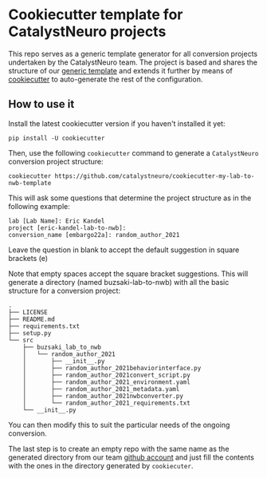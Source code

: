 # Cookiecutter template for CatalystNeuro projects
This repo serves as a generic template generator for all conversion projects undertaken by the CatalystNeuro team. The project is based and shares the structure of our [generic template](https://github.com/catalystneuro/my-lab-to-nwb-template) and extends it further by means of [cookiecutter](https://github.com/cookiecutter/cookiecutter) to auto-generate the rest of the configuration.

## How to use it

Install the latest cookiecutter version if you haven't installed it yet:

    pip install -U cookiecutter

Then, use the following `cookiecutter` command to generate a `CatalystNeuro` conversion project structure:

    cookiecutter https://github.com/catalystneuro/cookiecutter-my-lab-to-nwb-template

This will ask some questions that determine the project structure as in the following example:

    lab [Lab Name]: Eric Kandel
    project [eric-kandel-lab-to-nwb]: 
    conversion_name [embargo22a]: random_author_2021

Leave the question in blank to accept the default suggestion in square brackets (e)

Note that empty spaces accept the square bracket suggestions. This will generate a directory (named buzsaki-lab-to-nwb) with all the basic structure for a conversion project:

    .
    ├── LICENSE
    ├── README.md
    ├── requirements.txt
    ├── setup.py
    └── src
        ├── buzsaki_lab_to_nwb
        │   └── random_author_2021
        │       ├── __init__.py
        │       ├── random_author_2021behaviorinterface.py
        │       ├── random_author_2021convert_script.py
        │       ├── random_author_2021_environment.yaml
        │       ├── random_author_2021_metadata.yaml
        │       ├── random_author_2021nwbconverter.py
        │       └── random_author_2021_requirements.txt
        └── __init__.py


You can then modify this to suit the particular needs of the ongoing conversion.

The last step is to create an empty repo with the same name as the generated directory from our team [github account](https://github.com/catalystneuro) and just fill the contents with the ones in the directory generated by `cookiecuter`.
